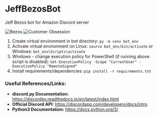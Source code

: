 # JeffBezosBot

Jeff Bezos bot for Amazon Discord server

![Bezos](https://i.imgur.com/TzGMQd0.png)
![Customer Obsession](https://i.imgur.com/RhMdrl6.png)

1) Create virtual environment in bot directory: `py -m venv bot_env`
2) Activate virtual environment on Linux: `source bot_env/bin/activate` or Windows: `bot_env\Scripts\activate`
3) Windows - change execution policy for PowerShell (if running above script is disabled): `Set-ExecutionPolicy -Scope "CurrentUser" -ExecutionPolicy "RemoteSigned"`
4) Install requirements/dependencies: `pip install -r requirements.txt`

### Useful References/Links:
- **discord.py Documentation:** https://discordpy.readthedocs.io/en/latest/index.html  
- **Official Discord API:** https://discordapp.com/developers/docs/intro  
- **Python3 Documentation:** https://docs.python.org/3/
